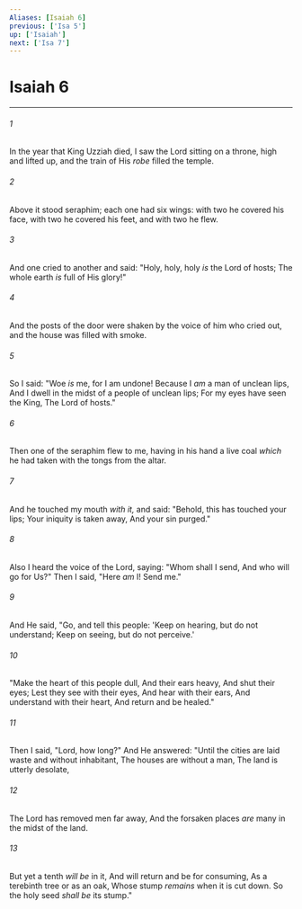 ```yaml
---
Aliases: [Isaiah 6]
previous: ['Isa 5']
up: ['Isaiah']
next: ['Isa 7']
---
```

# Isaiah 6

***


###### 1 
In the year that King Uzziah died, I saw the Lord sitting on a throne, high and lifted up, and the train of His _robe_ filled the temple. 

###### 2 
Above it stood seraphim; each one had six wings: with two he covered his face, with two he covered his feet, and with two he flew. 

###### 3 
And one cried to another and said: "Holy, holy, holy _is_ the Lord of hosts; The whole earth _is_ full of His glory!" 

###### 4 
And the posts of the door were shaken by the voice of him who cried out, and the house was filled with smoke. 

###### 5 
So I said: "Woe _is_ me, for I am undone! Because I _am_ a man of unclean lips, And I dwell in the midst of a people of unclean lips; For my eyes have seen the King, The Lord of hosts." 

###### 6 
Then one of the seraphim flew to me, having in his hand a live coal _which_ he had taken with the tongs from the altar. 

###### 7 
And he touched my mouth _with it,_ and said: "Behold, this has touched your lips; Your iniquity is taken away, And your sin purged." 

###### 8 
Also I heard the voice of the Lord, saying: "Whom shall I send, And who will go for Us?" Then I said, "Here _am_ I! Send me." 

###### 9 
And He said, "Go, and tell this people: 'Keep on hearing, but do not understand; Keep on seeing, but do not perceive.' 

###### 10 
"Make the heart of this people dull, And their ears heavy, And shut their eyes; Lest they see with their eyes, And hear with their ears, And understand with their heart, And return and be healed." 

###### 11 
Then I said, "Lord, how long?" And He answered: "Until the cities are laid waste and without inhabitant, The houses are without a man, The land is utterly desolate, 

###### 12 
The Lord has removed men far away, And the forsaken places _are_ many in the midst of the land. 

###### 13 
But yet a tenth _will be_ in it, And will return and be for consuming, As a terebinth tree or as an oak, Whose stump _remains_ when it is cut down. So the holy seed _shall be_ its stump."
